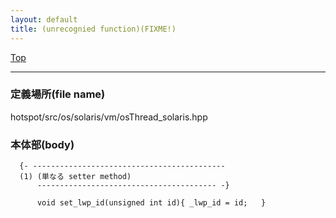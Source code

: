 ```yaml
---
layout: default
title: (unrecognied function)(FIXME!)
---
```

[Top](../index.html)

--- 
### 定義場所(file name)
hotspot/src/os/solaris/vm/osThread_solaris.hpp


### 本体部(body)
```
  {- -------------------------------------------
  (1) (単なる setter method)
      ---------------------------------------- -}

	  void set_lwp_id(unsigned int id){ _lwp_id = id;   }
	
```


